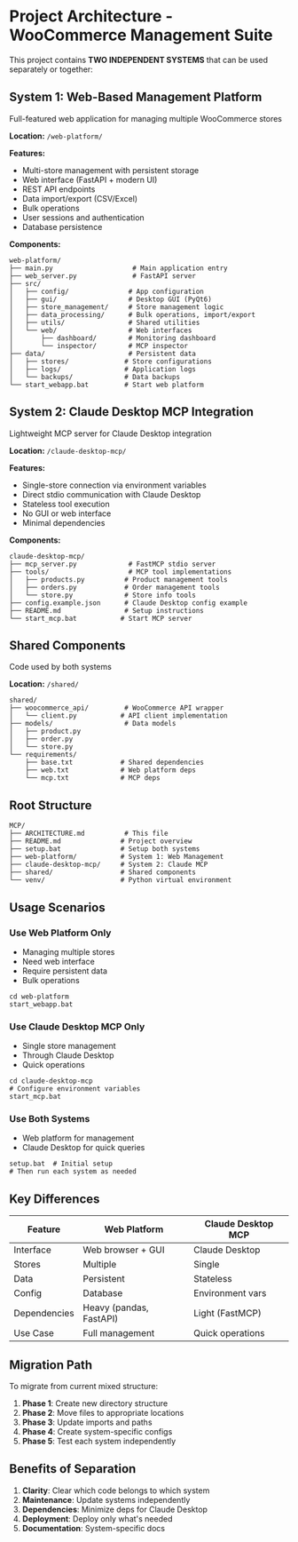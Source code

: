 # Project Architecture - WooCommerce Management Suite

This project contains **TWO INDEPENDENT SYSTEMS** that can be used separately or together:

## System 1: Web-Based Management Platform
Full-featured web application for managing multiple WooCommerce stores

**Location:** `/web-platform/`

**Features:**
- Multi-store management with persistent storage
- Web interface (FastAPI + modern UI)
- REST API endpoints
- Data import/export (CSV/Excel)
- Bulk operations
- User sessions and authentication
- Database persistence

**Components:**
```
web-platform/
├── main.py                    # Main application entry
├── web_server.py              # FastAPI server
├── src/
│   ├── config/               # App configuration
│   ├── gui/                  # Desktop GUI (PyQt6)
│   ├── store_management/     # Store management logic
│   ├── data_processing/      # Bulk operations, import/export
│   ├── utils/                # Shared utilities
│   └── web/                  # Web interfaces
│       ├── dashboard/        # Monitoring dashboard
│       └── inspector/        # MCP inspector
├── data/                     # Persistent data
│   ├── stores/              # Store configurations
│   ├── logs/                # Application logs
│   └── backups/             # Data backups
└── start_webapp.bat         # Start web platform

```

## System 2: Claude Desktop MCP Integration
Lightweight MCP server for Claude Desktop integration

**Location:** `/claude-desktop-mcp/`

**Features:**
- Single-store connection via environment variables
- Direct stdio communication with Claude Desktop
- Stateless tool execution
- No GUI or web interface
- Minimal dependencies

**Components:**
```
claude-desktop-mcp/
├── mcp_server.py             # FastMCP stdio server
├── tools/                    # MCP tool implementations
│   ├── products.py          # Product management tools
│   ├── orders.py            # Order management tools
│   └── store.py             # Store info tools
├── config.example.json      # Claude Desktop config example
├── README.md                # Setup instructions
└── start_mcp.bat           # Start MCP server

```

## Shared Components
Code used by both systems

**Location:** `/shared/`

```
shared/
├── woocommerce_api/         # WooCommerce API wrapper
│   └── client.py           # API client implementation
├── models/                  # Data models
│   ├── product.py
│   ├── order.py
│   └── store.py
└── requirements/
    ├── base.txt            # Shared dependencies
    ├── web.txt             # Web platform deps
    └── mcp.txt             # MCP deps
```

## Root Structure
```
MCP/
├── ARCHITECTURE.md          # This file
├── README.md               # Project overview
├── setup.bat               # Setup both systems
├── web-platform/           # System 1: Web Management
├── claude-desktop-mcp/     # System 2: Claude MCP
├── shared/                 # Shared components
└── venv/                   # Python virtual environment
```

## Usage Scenarios

### Use Web Platform Only
- Managing multiple stores
- Need web interface
- Require persistent data
- Bulk operations
```batch
cd web-platform
start_webapp.bat
```

### Use Claude Desktop MCP Only
- Single store management
- Through Claude Desktop
- Quick operations
```batch
cd claude-desktop-mcp
# Configure environment variables
start_mcp.bat
```

### Use Both Systems
- Web platform for management
- Claude Desktop for quick queries
```batch
setup.bat  # Initial setup
# Then run each system as needed
```

## Key Differences

| Feature | Web Platform | Claude Desktop MCP |
|---------|-------------|-------------------|
| Interface | Web browser + GUI | Claude Desktop |
| Stores | Multiple | Single |
| Data | Persistent | Stateless |
| Config | Database | Environment vars |
| Dependencies | Heavy (pandas, FastAPI) | Light (FastMCP) |
| Use Case | Full management | Quick operations |

## Migration Path

To migrate from current mixed structure:

1. **Phase 1**: Create new directory structure
2. **Phase 2**: Move files to appropriate locations
3. **Phase 3**: Update imports and paths
4. **Phase 4**: Create system-specific configs
5. **Phase 5**: Test each system independently

## Benefits of Separation

1. **Clarity**: Clear which code belongs to which system
2. **Maintenance**: Update systems independently
3. **Dependencies**: Minimize deps for Claude Desktop
4. **Deployment**: Deploy only what's needed
5. **Documentation**: System-specific docs